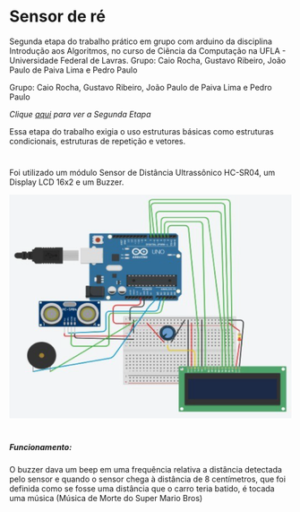 # Sensor de ré

Segunda etapa do trabalho prático em grupo com arduino da disciplina Introdução aos Algoritmos, no curso de Ciência da Computação na UFLA - Universidade Federal de Lavras. Grupo: Caio Rocha, Gustavo Ribeiro, João Paulo de Paiva Lima e Pedro Paulo

Grupo: Caio Rocha, Gustavo Ribeiro, João Paulo de Paiva Lima e Pedro Paulo

*Clique [aqui]() para ver a Segunda Etapa*

Essa etapa do trabalho exigia o uso estruturas básicas como estruturas condicionais, estruturas de repetição e vetores.

#
Foi utilizado um módulo Sensor de Distância Ultrassônico HC-SR04, um Display LCD 16x2 e um Buzzer.

![Circuito](https://raw.githubusercontent.com/GustavoRFS/Sensor-de-re/master/Circuito.png)
#

##### Funcionamento:

O buzzer dava um beep em uma frequência relativa a distância detectada pelo sensor e quando o sensor chega à distância de 8 centímetros, que foi definida como se fosse uma distância que o carro teria batido, é tocada uma música (Música de Morte do Super Mario Bros)
